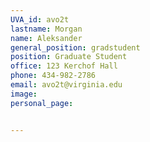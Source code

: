 ```yaml
---
UVA_id: avo2t
lastname: Morgan
name: Aleksander
general_position: gradstudent
position: Graduate Student
office: 123 Kerchof Hall
phone: 434-982-2786
email: avo2t@virginia.edu
image:
personal_page:


---
```


